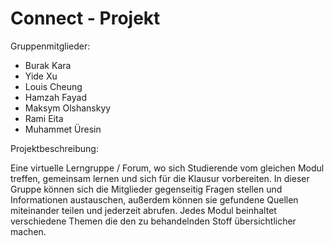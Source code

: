 # Connect - Projekt 

Gruppenmitglieder:
*  Burak Kara
*  Yide Xu
*  Louis Cheung
*  Hamzah Fayad
*  Maksym Olshanskyy
*  Rami Eita
*  Muhammet Üresin

Projektbeschreibung:

Eine virtuelle Lerngruppe / Forum, wo sich Studierende vom gleichen Modul treffen, gemeinsam lernen und sich für die Klausur vorbereiten. In dieser Gruppe können sich die Mitglieder gegenseitig Fragen stellen und Informationen austauschen, außerdem können sie gefundene Quellen miteinander teilen und jederzeit abrufen. Jedes Modul beinhaltet verschiedene Themen die den zu behandelnden Stoff übersichtlicher machen.

